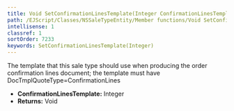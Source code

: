 ```yaml
---
title: Void SetConfirmationLinesTemplate(Integer ConfirmationLinesTemplate)
path: /EJScript/Classes/NSSaleTypeEntity/Member functions/Void SetConfirmationLinesTemplate(Integer p_0)
intellisense: 1
classref: 1
sortOrder: 7233
keywords: SetConfirmationLinesTemplate(Integer)
---
```



The template that this sale type should use when producing the order confirmation lines document; the template must have DocTmplQuoteType=ConfirmationLines



* **ConfirmationLinesTemplate:** Integer
* **Returns:** Void


